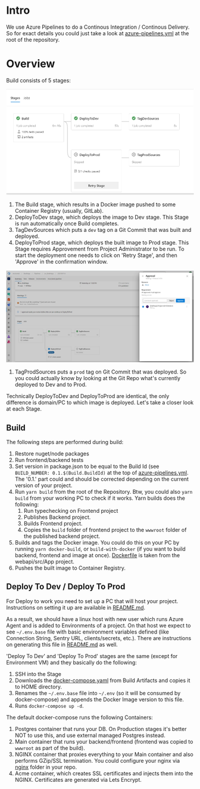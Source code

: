 # Intro
We use Azure Pipelines to do a Continous Integration / Continous Delivery.
So for exact details you could just take a look at [azure-pipelines.yml](https://github.com/mcctomsk/backend-frontend-template/blob/master/azure-pipelines.yml) at the root of the repository.

# Overview

Build consists of 5 stages:

![](images/ci-cd.png)

1. The Build stage, which results in a Docker image pushed to some Container Registry (usually, GitLab).
1. DeployToDev stage, which deploys the image to Dev stage. This Stage is run automatically once Build completes.
1. TagDevSources which puts a `dev` tag on a Git Commit that was built and deployed.
1. DeployToProd stage, which deploys the built image to Prod stage. This Stage requires Approvement from Project Administrator to be run. To start the deployment one needs to click on 'Retry Stage', and then 'Approve' in the confirmation window.

![](images/ci-cd-approval.png)
1. TagProdSources puts a `prod` tag on Git Commit that was deployed. So you could actually know by looking at the Git Repo what's currently deployed to Dev and to Prod.

Technically DeployToDev and DeployToProd are identical, the only difference is domain/PC to which image is deployed.
Let's take a closer look at each Stage.

## Build
The following steps are performed during build:
1. Restore nuget/node packages
1. Run frontend/backend tests
1. Set version in package.json to be equal to the Build Id (see `BUILD_NUMBER: 0.1.$(Build.BuildId)` at the top of [azure-pipelines.yml](https://github.com/mcctomsk/backend-frontend-template/blob/master/azure-pipelines.yml). The '0.1.' part could and should be corrected depending on the current version of your project.
1. Run `yarn build` from the root of the Repository. Btw, you could also `yarn build` from your working PC to check if it works. Yarn builds does the following:
    1. Run typechecking on Frontend project
    1. Publishes Backend project.
    1. Builds Frontend project.
    1. Copies the `build` folder of frontend project to the `wwwroot` folder of the published backend project.
1. Builds and tags the Docker image. You could do this on your PC by running `yarn docker-build`, or `build-with-docker` (if you want to build backend, frontend and image at once). [Dockerfile](https://github.com/mcctomsk/backend-frontend-template/blob/master/webapi/src/MccSoft.TemplateApp.App/Dockerfile) is taken from the webapi/src/App project.
1. Pushes the built image to Container Registry.

## Deploy To Dev / Deploy To Prod
For Deploy to work you need to set up a PC that will host your project. Instructions on setting it up are available in [README.md](https://github.com/mcctomsk/backend-frontend-template#set-up-hosting-server-droplet-on-digital-ocean).

As a result, we should have a linux host with new user which runs Azure Agent and is added to Environments of a project.
On that host we expect to see `~/.env.base` file with basic environment variables defined (like Connection String, Sentry URL, clients/secrets, etc.). There are instructions on generating this file in [README.md](https://github.com/mcctomsk/backend-frontend-template#set-up-hosting-server-droplet-on-digital-ocean) as well.

'Deploy To Dev' and 'Deploy To Prod' stages are the same (except for Environment VM) and they basically do the following:
1. SSH into the Stage
1. Downloads the [docker-compose.yaml](https://github.com/mcctomsk/backend-frontend-template/blob/master/docker-compose.yaml) from Build Artifacts and copies it to HOME directory.
1. Renames the `~/.env.base` file into `~/.env` (so it will be consumed by docker-compose) and appends the Docker Image version to this file.
1. Runs `docker-compose up -d`.

The default docker-compose runs the following Containers:
1. Postgres container that runs your DB. On Production stages it's better NOT to use this, and use external managed Postgres instead.
1. Main container that runs your backend/frontend (frontend was copied to `wwwroot` as part of the build).
1. NGINX container that proxies everything to your Main container and also performs GZip/SSL termination. You could configure your nginx via [nginx](https://github.com/mcctomsk/backend-frontend-template/blob/master/nginx) folder in your repo.
1. Acme container, which creates SSL certificates and injects them into the NGINX. Certificates are generated via Lets Encrypt.
